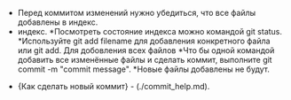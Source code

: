 * Перед коммитом изменений нужно убедиться, что все файлы добавлены в индекс.
*  индекс.
*Посмотреть состояние индекса можно командой git status.
*Используйте git add filename для добавления конкретного файла или git add. Для добовления всех файлов
*Что бы одной командой добавить все изменённые файлы и сделать коммит, выполните git commit -m "commit message".
*Новые файлы добавлены не будут.
- {Как сделать новый коммит} - (./commit_help.md).
